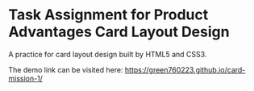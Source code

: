 # Task Assignment for Product Advantages Card Layout Design
A practice for card layout design built by HTML5 and CSS3. 

The demo link can be visited here: https://green760223.github.io/card-mission-1/
